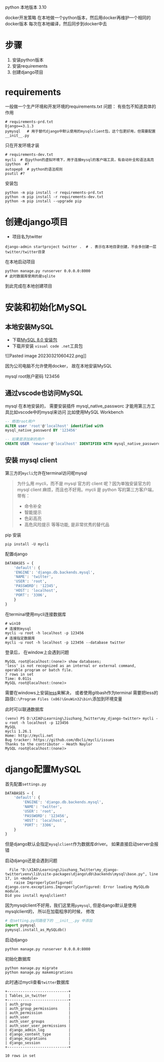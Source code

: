 
python 本地版本 3.10

docker开发策略
在本地做一个python版本，然后用docker再维护一个相同的docker版本
每次在本地编译，然后同步到docker中去

# 步骤
1. 安装python版本
2. 安装requirements
3. 创建django项目



# requirements
一般做一个生产环境和开发环境的requirements.txt
问题： 有些包不知道具体的作用

```shell
# requirements-prd.txt
Django==3.1.3  
pymysql   # 用于替代django中默认使用的mysqlclient包，这个包更好用，但需要配置__init__.py
```
只在开发环境才装
```shell
# requirements-dev.txt
mycli  # 在python的虚拟环境下，用于连接mysql的客户端工具，有自动补全和语法高亮
ipython  #?
autopep8  # python的语法规则
psutil #?
```

安装包
```shell
python -m pip install -r requirements-prd.txt
python -m pip install -r requirements-dev.txt
python -m pip install --upgrade pip
```

# 创建django项目
* 项目名为twitter

```shell
django-admin startproject twitter .  # . 表示在本地目录创建，不会多创建一层twitter/twitter目录
```

在本地启动项目
```shell
python manage.py runserver 0.0.0.0:8000
# 此时数据库使用的是sqlite
```

到此完成在本地创建项目

# 安装和初始化MySQL
## 本地安装MySQL
*  下载[MySQL 8.0 安装包](https://dev.mysql.com/downloads/installer/)
* 下载并安装 `visual code .net`工具包

![[Pasted image 20230321060422.png]]

因为公司电脑不允许使用docker， 故在本地安装MySQL

mysql root账户密码 123456

## 通过vscode也访问MySQL
mysql 在本地安装的， 需要安装插件 mysql_native_passworc 才能用第三方工具比如vscode中的mysql来访问
比如使用MySQL Workbench
```sql
-- 修改root用户
ALTER user 'root'@'localhost' identified with 
mysql_native_password BY '123456'

-- 如果是添加新的用户
CREATE USER 'newuser'@'localhost' IDENTIFIED WITH mysql_native_password BY '123456';

```

## 安装 mysql client
第三方的`mycli`允许在terminal访问呢mysql

> 为什么用 mycli，而不是 mysql 官方的 client 呢？因为单独安装官方的 mysql client 麻烦，而且也不好用。mycli 是 python 写的第三方客户端，带有：
> 
> -   命令补全
> -   智能提示
> -   色彩高亮
> -   高危风险提示 等等功能, 是非常优秀的替代品

pip 安装
```shell
pip install -U mycli
```

配置django
```python
DATABASES = {  
	'default': {  
	'ENGINE': 'django.db.backends.mysql',  
	'NAME': 'twitter',  
	'USER': 'root',  
	'PASSWORD': '12345',  
	'HOST': 'localhost',  
	'PORT': '3306',  
	}  
}
```

在terminal使用mycli连接数据库 
```shell
# win10
# 连接到mysql
mycli -u root -h localhost -p 123456
# 连接指定数据库
mycli -u root -h localhost -p 123456 --database twitter

```

登录后， 在window上会遇到问题
```shell
MySQL root@localhost:(none)> show databases;
'less' is not recognized as an internal or external command,
operable program or batch file.                             
7 rows in set                                               
Time: 0.011s                                                
MySQL root@localhost:(none)>

```
需要在windows上安装[less](https://gnuwin32.sourceforge.net/packages/less.htm)来解决， 或者使用gitbash作为terminal
需要把less的路径`C:\Program Files (x86)\GnuWin32\bin\`添加到环境变量

此时可以联通数据库
```shell
(venv) PS D:\XIAO\Learning\Jiuzhang_Twitter\my_django-twitter> mycli -u root -h localhost -p 123456
MySQL 
mycli 1.26.1
Home: http://mycli.net
Bug tracker: https://github.com/dbcli/mycli/issues
Thanks to the contributor - Heath Naylor
MySQL root@localhost:(none)>

```

# django配置MySQL

首先配置`settings.py`
```python
DATABASES = {  
    'default': {  
        'ENGINE': 'django.db.backends.mysql',  
        'NAME': 'twitter',  
        'USER': 'root',  
        'PASSWORD': '123456',  
        'HOST': 'localhost',  
        'PORT': '3306',  
    }  
}
```
但是django默认会指定`mysqlclient`作为数据库driver。 如果直接启动server会报错

启动django还是会遇到问题

```shell
  File "D:\XIAO\Learning\Jiuzhang_Twitter\my_django-twitter\venv\lib\site-packages\django\db\backends\mysql\base.py", line 17, in <module>
    raise ImproperlyConfigured(
django.core.exceptions.ImproperlyConfigured: Error loading MySQLdb module.
Did you install mysqlclient?

```
因为mysqlclient不好用，我们这里用`pymysql`, 但是django默认是使用mysqlclient的， 所以在加载程序的时候， 修改

```python
# 在setting.py同路径下的 __init__.py 中添加
import pymysql  
pymysql.install_as_MySQLdb()
```
启动django
```shell
python manage.py runserver 0.0.0.0:8000
```

初始化数据库
```shell
python manage.py migrate
python manage.py makemigrations
```

此时通过mycli查看`twitter`数据库
```shell
+----------------------------+
| Tables_in_twitter          |
+----------------------------+
| auth_group                 |
| auth_group_permissions     |
| auth_permission            |
| auth_user                  |
| auth_user_groups           |
| auth_user_user_permissions |
| django_admin_log           |
| django_content_type        |
| django_migrations          |
| django_session             |
+----------------------------+

10 rows in set

```


